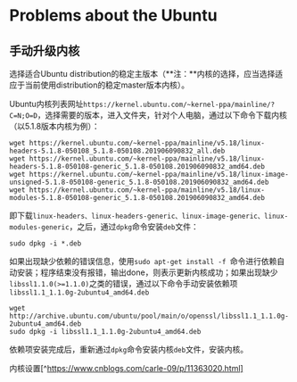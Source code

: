 # Problems about the Ubuntu

## 手动升级内核

选择适合Ubuntu distribution的稳定主版本（**注：**内核的选择，应当选择适应于当前使用distribution的稳定master版本内核）。

Ubuntu内核列表网址`https://kernel.ubuntu.com/~kernel-ppa/mainline/?C=N;O=D`，选择需要的版本，进入文件夹，针对个人电脑，通过以下命令下载内核（以5.1.8版本内核为例）：

```shell
wget https://kernel.ubuntu.com/~kernel-ppa/mainline/v5.18/linux-headers-5.1.8-050108_5.1.8-050108.201906090832_all.deb
wget https://kernel.ubuntu.com/~kernel-ppa/mainline/v5.18/linux-headers-5.1.8-050108-generic_5.1.8-050108.201906090832_amd64.deb
wget https://kernel.ubuntu.com/~kernel-ppa/mainline/v5.18/linux-image-unsigned-5.1.8-050108-generic_5.1.8-050108.201906090832_amd64.deb
wget https://kernel.ubuntu.com/~kernel-ppa/mainline/v5.18/linux-modules-5.1.8-050108-generic_5.1.8-050108.201906090832_amd64.deb
```

即下载`linux-headers、linux-headers-generic、linux-image-generic、linux-modules-generic`，之后，通过`dpkg`命令安装`deb`文件：

```shell
sudo dpkg -i *.deb
```

如果出现缺少依赖的错误信息，使用`sudo apt-get install -f `命令进行依赖自动安装；程序结束没有报错，输出done，则表示更新内核成功；如果出现缺少`libssl1.1.0(>=1.1.0)`之类的错误，通过以下命令手动安装依赖项`libssl1.1_1.1.0g-2ubuntu4_amd64.deb`

```shell
wget http://archive.ubuntu.com/ubuntu/pool/main/o/openssl/libssl1.1_1.1.0g-2ubuntu4_amd64.deb
sudo dpkg -i libssl1.1_1.1.0g-2ubuntu4_amd64.deb
```

依赖项安装完成后，重新通过`dpkg`命令安装内核`deb`文件，安装内核。



内核设置[^https://www.cnblogs.com/carle-09/p/11363020.html]

